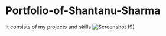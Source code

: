 # Portfolio-of-Shantanu-Sharma
It consists of my projects and skills
![Screenshot (9)](https://user-images.githubusercontent.com/65448326/168604221-bb17c023-0a57-4c35-8d94-76c9dbb4657d.png)
